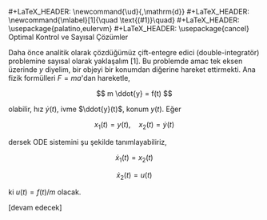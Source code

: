 #+LaTeX_HEADER: \newcommand{\ud}{\,\mathrm{d}}
#+LaTeX_HEADER: \newcommand{\mlabel}[1]{\quad \text{(#1)}\quad}
#+LaTeX_HEADER: \usepackage{palatino,eulervm}
#+LaTeX_HEADER: \usepackage{cancel}
Optimal Kontrol ve Sayısal Çözümler

Daha önce analitik olarak çözdüğümüz çift-entegre edici
(double-integratör) problemine sayısal olarak yaklaşalım [1]. Bu problemde
amac tek eksen üzerinde $y$ diyelim, bir objeyi bir konumdan diğerine
hareket ettirmekti. Ana fizik formülleri $F = ma$'dan hareketle,

$$
m \ddot{y} = f(t)
$$

olabilir, hız $\dot{y}(t)$, ivme $\ddot{y}(t)$, konum $y(t)$. Eğer

$$
x_1(t) = y(t), \quad x_2(t) = \dot{y}(t)
$$

dersek ODE sistemini şu şekilde tanımlayabiliriz,

$$
\dot{x}_1(t) = x_2(t)
$$

$$
\dot{x}_2(t) = u(t)
$$

ki $u(t) = f(t)/m$ olacak. 
















[devam edecek]

